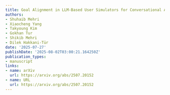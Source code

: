 ```yaml
---
title: Goal Alignment in LLM-Based User Simulators for Conversational AI
authors:
- Shuhaib Mehri
- Xiaocheng Yang
- Takyoung Kim
- Gokhan Tur
- Shikib Mehri
- Dilek Hakkani-Tür
date: '2025-07-27'
publishDate: '2025-08-02T03:00:21.164250Z'
publication_types:
- manuscript
links:
- name: arXiv
  url: https://arxiv.org/abs/2507.20152
- name: URL
  url: https://arxiv.org/abs/2507.20152
---
```

